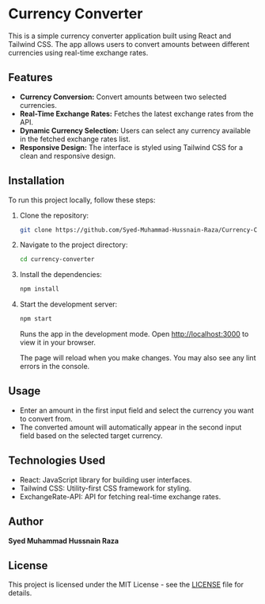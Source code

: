 # Currency Converter

This is a simple currency converter application built using React and Tailwind CSS. The app allows users to convert amounts between different currencies using real-time exchange rates.

## Features

- **Currency Conversion:** Convert amounts between two selected currencies.
- **Real-Time Exchange Rates:** Fetches the latest exchange rates from the API.
- **Dynamic Currency Selection:** Users can select any currency available in the fetched exchange rates list.
- **Responsive Design:** The interface is styled using Tailwind CSS for a clean and responsive design.

## Installation

To run this project locally, follow these steps:

1. Clone the repository:
   ```bash
   git clone https://github.com/Syed-Muhammad-Hussnain-Raza/Currency-Converter.git
   ```
2. Navigate to the project directory:
   ```bash
   cd currency-converter
   ```
3. Install the dependencies:
   ```bash
   npm install
   ```
4. Start the development server:

   ```bash
   npm start
   ```

   Runs the app in the development mode. Open [http://localhost:3000](http://localhost:3000) to view it in your browser.

   The page will reload when you make changes. You may also see any lint errors in the console.

## Usage

- Enter an amount in the first input field and select the currency you want to convert from.
- The converted amount will automatically appear in the second input field based on the selected target currency.

## Technologies Used

- React: JavaScript library for building user interfaces.
- Tailwind CSS: Utility-first CSS framework for styling.
- ExchangeRate-API: API for fetching real-time exchange rates.

## Author

**Syed Muhammad Hussnain Raza**

## License

This project is licensed under the MIT License - see the [LICENSE](LICENSE.md) file for details.

